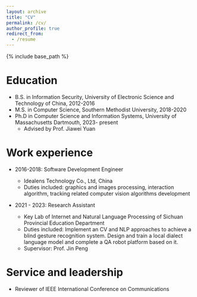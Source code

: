 ```yaml
---
layout: archive
title: "CV"
permalink: /cv/
author_profile: true
redirect_from:
  - /resume
---
```


{% include base_path %}

Education
======
* B.S. in Information Security, University of Electronic Science and Technology of China, 2012-2016
* M.S. in Computer Science, Southern Methodist University, 2018-2020
* Ph.D in Computer Science and Information Systems, University of Massachusetts Dartmouth, 2023- present
  * Advised by Prof. Jiawei Yuan

Work experience
======
* 2016-2018: Software Development Engineer
  * Idealens Technology Co., Ltd, China 
  * Duties included: graphics and images processing, interaction algorithm, tracking related computer vision algorithms development
  

* 2021 - 2023: Research Assistant
  * Key Lab of Internet and Natural Language Processing of Sichuan Provincial Education Department
  * Duties included: Implement an CV and NLP approaches to achieve a blind gesture recognition system. Design and train a local dialect language model and complete a QA robot platform based on it. 
  * Supervisor: Prof. Jin Peng
<!---
your comment goes here
and here
-->
  
<!---
Skills
======
* Skill 1
* Skill 2
  * Sub-skill 2.1
  * Sub-skill 2.2
  * Sub-skill 2.3
* Skill 3

Publications
======
  <ul>{% for post in site.publications %}
    {% include archive-single-cv.html %}
  {% endfor %}</ul>
  
Talks
======
  <ul>{% for post in site.talks %}
    {% include archive-single-talk-cv.html %}
  {% endfor %}</ul>
  
Teaching
======
  <ul>{% for post in site.teaching %}
    {% include archive-single-cv.html %}
  {% endfor %}</ul>
-->
Service and leadership
======
* Reviewer of IEEE International Conference on Communications
